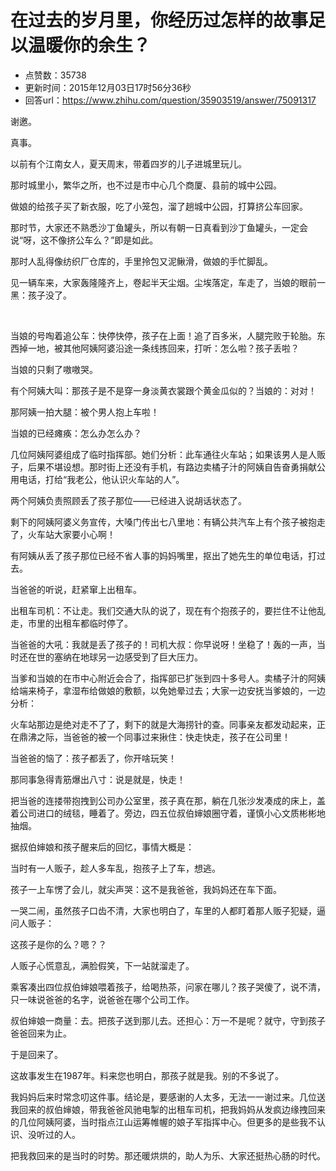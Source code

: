 # 在过去的岁月里，你经历过怎样的故事足以温暖你的余生？
- 点赞数：35738
- 更新时间：2015年12月03日17时56分36秒
- 回答url：https://www.zhihu.com/question/35903519/answer/75091317
<body>
 <p data-pid="PHikm6Bt">谢邀。</p>
 <p data-pid="EdUAG6ts">真事。</p>
 <p data-pid="GsuzmnSg">以前有个江南女人，夏天周末，带着四岁的儿子进城里玩儿。</p>
 <p data-pid="1vsyMKRi">那时城里小，繁华之所，也不过是市中心几个商厦、县前的城中公园。</p>
 <p data-pid="AF4kdOx7">做娘的给孩子买了新衣服，吃了小笼包，溜了趟城中公园，打算挤公车回家。</p>
 <p data-pid="H703p496">那时节，大家还不熟悉沙丁鱼罐头，所以有朝一日真看到沙丁鱼罐头，一定会说“呀，这不像挤公车么？”即是如此。</p>
 <p data-pid="KyJiULIN">那时人乱得像纺织厂仓库的，手里拎包又泥鳅滑，做娘的手忙脚乱。</p>
 <p data-pid="mRMt-mAo">见一辆车来，大家轰隆隆齐上，卷起半天尘烟。尘埃落定，车走了，当娘的眼前一黑：孩子没了。</p>
 <br>
 <p data-pid="NpY-Rkq6">当娘的号啕着追公车：快停快停，孩子在上面！追了百多米，人腿完败于轮胎。东西掉一地，被其他阿姨阿婆沿途一条线拣回来，打听：怎么啦？孩子丢啦？</p>
 <p data-pid="aojVNl-l">当娘的只剩了嗷嗷哭。</p>
 <p data-pid="KC-oFnsi">有个阿姨大叫：那孩子是不是穿一身淡黄衣裳跟个黄金瓜似的？当娘的：对对！</p>
 <p data-pid="ODqtBI6w">那阿姨一拍大腿：被个男人抱上车啦！</p>
 <p data-pid="FpfhHqRL">当娘的已经瘫痪：怎么办怎么办？</p>
 <p data-pid="9nDABR4j">几位阿姨阿婆组成了临时指挥部。她们分析：此车通往火车站；如果该男人是人贩子，后果不堪设想。那时街上还没有手机，有路边卖橘子汁的阿姨自告奋勇捐献公用电话，打给“我老公，他认识火车站的人”。</p>
 <p data-pid="ReLy0lU5">两个阿姨负责照顾丢了孩子那位——已经进入说胡话状态了。</p>
 <p data-pid="G50Nr6BS">剩下的阿姨阿婆义务宣传，大嗓门传出七八里地：有辆公共汽车上有个孩子被抱走了，火车站大家要小心啊！</p>
 <p data-pid="OB3aNtHH">有阿姨从丢了孩子那位已经不省人事的妈妈嘴里，抠出了她先生的单位电话，打过去。</p>
 <p data-pid="yFzpkI9O">当爸爸的听说，赶紧窜上出租车。</p>
 <p data-pid="mms_YTDY">出租车司机：不让走。我们交通大队的说了，现在有个抱孩子的，要拦住不让他乱走，市里的出租车都临时停了。</p>
 <p data-pid="xwnlVKmx">当爸爸的大吼：我就是丢了孩子的！司机大叔：你早说呀！坐稳了！轰的一声，当时还在世的塞纳在地球另一边感受到了巨大压力。</p>
 <p data-pid="mdTYTI-i">当爹和当娘的在市中心附近会合了，指挥部已扩张到四十多号人。卖橘子汁的阿姨给端来椅子，拿湿布给做娘的敷额，以免她晕过去；大家一边安抚当爹娘的，一边分析：</p>
 <p data-pid="elsjHJ9k">火车站那边是绝对走不了了，剩下的就是大海捞针的查。同事亲友都发动起来，正在鼎沸之际，当爸爸的被一个同事过来揪住：快走快走，孩子在公司里！</p>
 <p data-pid="gvKXU2o9">当爸爸的恼了：孩子都丢了，你开啥玩笑！</p>
 <p data-pid="8sgjO2rR">那同事急得青筋爆出八寸：说是就是，快走！</p>
 <p data-pid="MfNc9BG_">把当爸的连搂带抱拽到公司办公室里，孩子真在那，躺在几张沙发凑成的床上，盖着公司进口的绒毯，睡着了。旁边，四五位叔伯婶娘圈守着，谨慎小心文质彬彬地抽烟。</p>
 <p data-pid="oB5t5G4S">据叔伯婶娘和孩子醒来后的回忆，事情大概是：</p>
 <p data-pid="5lEksotB">当时有一人贩子，趁人多车乱，抱孩子上了车，想逃。</p>
 <p data-pid="gSB38g-y">孩子一上车愣了会儿，就尖声哭：这不是我爸爸，我妈妈还在车下面。</p>
 <p data-pid="KcN8mDhY">一哭二闹，虽然孩子口齿不清，大家也明白了，车里的人都盯着那人贩子犯疑，逼问人贩子：</p>
 <p data-pid="cY7AKddC">这孩子是你的么？嗯？？</p>
 <p data-pid="emTB4y0c">人贩子心慌意乱，满脸假笑，下一站就溜走了。</p>
 <p data-pid="Xc5gzfQm">乘客凑出四位叔伯婶娘喂着孩子，给喝热茶，问家在哪儿？孩子哭傻了，说不清，只一味说爸爸的名字，说爸爸在哪个公司工作。</p>
 <p data-pid="9bfLga0S">叔伯婶娘一商量：去。把孩子送到那儿去。还担心：万一不是呢？就守，守到孩子爸爸回来为止。</p>
 <p data-pid="nY6KKtr0">于是回来了。</p>
 <p data-pid="4qmJesiT">这故事发生在1987年。料来您也明白，那孩子就是我。别的不多说了。</p>
 <p data-pid="0BgFqKAj">我妈妈后来时常念叨这件事。结论是，要感谢的人太多，无法一一谢过来。几位送我回来的叔伯婶娘，带我爸爸风驰电掣的出租车司机，把我妈妈从发疯边缘拽回来的几位阿姨阿婆，当时指点江山运筹帷幄的娘子军指挥中心。但更多的是些我不认识、没听过的人。</p>
 <p data-pid="jbaVIp0R">把我救回来的是当时的时势。那还暖烘烘的，助人为乐、大家还挺热心肠的时代。</p>
</body>